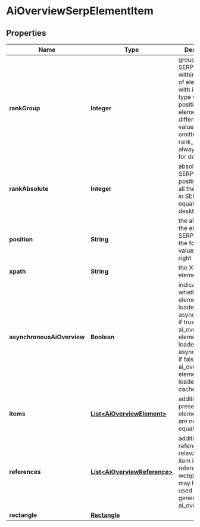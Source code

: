 

# AiOverviewSerpElementItem


## Properties

| Name | Type | Description | Notes |
|------------ | ------------- | ------------- | -------------|
|**rankGroup** | **Integer** | group rank in SERP position within a group of elements with identical type values; positions of elements with different type values are omitted from rank_group; always equals 0 for desktop |  [optional] |
|**rankAbsolute** | **Integer** | absolute rank in SERP absolute position among all the elements in SERP always equals 0 for desktop |  [optional] |
|**position** | **String** | the alignment of the element in SERP can take the following values: left, right |  [optional] |
|**xpath** | **String** | the XPath of the element |  [optional] |
|**asynchronousAiOverview** | **Boolean** | indicates whether the element is loaded asynchronically if true, the ai_overview element is loaded asynchronically; if false, the ai_overview element is loaded from cache; |  [optional] |
|**items** | [**List&lt;AiOverviewElement&gt;**](AiOverviewElement.md) | additional items present in the element if there are none, equals null |  [optional] |
|**references** | [**List&lt;AiOverviewReference&gt;**](AiOverviewReference.md) | additional references relevant to the item includes references to webpages that may have been used to generate the ai_overview |  [optional] |
|**rectangle** | [**Rectangle**](Rectangle.md) |  |  [optional] |




